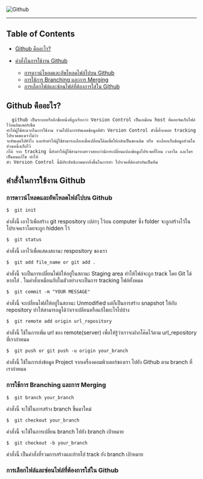 ﻿![Github](https://i.ytimg.com/vi/ptK9-CNms98/maxresdefault.jpg)

---

## Table of Contents

- [Github คืออะไร?](#github-คืออะไร?)

- [คำสั่งในการใช้งาน Github](#คำสั่งในการใช้งาน-github)
  - [การดาวน์โหลดและอัพโหลดไฟล์ไปบน Github](#การดาวน์โหลดและอัพโหลดไฟล์ไปบน-github)
  - [การใช้การ Branching และการ Merging](#การใช้การ-branching=และการ-merging)
  - [การเลือกไฟล์และซ่อนไฟล์ที่ต้องการใส่ใน Github](#การเลือกไฟล์และซ่อนไฟล์ที่ต้องการใส่ใน-github)

## Github คืออะไร?
```
  github เป็นระบบหรืออีกชื่อหนึ่งที่ถูกเรียกว่า Version Control เป็นเหมือน host ที่คอยจัดเก็บไฟล์ไว้บนอินเตอร์เน็ต
ทำให้ผู้ใช้สะดวกในการใช้งาน รวมไปถึงการอัพเดตข้อมูลทีตัว Version Control ตัวนี้ที่จะคอย tracking โปรเจคของเราไม่ว่า
จะอัพเดตไปยัง่ไง และยังทำให้ผู้ใช้สามารถเลือกเพื่อเปลี่ยนโค๊ดเพื่อให้กลับเป็นของเดิม หรือ จะเลือกเก็บข้อมูลส่วนใดส่วนหนึ่งเก็บไว้
กได้ จาก tracking นี้ยังทำให้ผู้ใช้สามารถตรวจสอบว่ามีการเปลี่ยนแปลงข้อมูลโปรเจคที่ไหน เวลาใด และใครเป็นคนแก้ไข ทำให้
ตัว Version Control นี้มีประสิทธิภาพมากยิ่งขึ้นในการทำ โปรเจคที่ต้องทำกันเป็นทีม

```
## คำสั่งในการใช้งาน Github

### การดาวน์โหลดและอัพโหลดไฟล์ไปบน Github

```
$  git init
```

คำสั่งนี้ เอาไว้เพือสร้าง git respository เปล่าๆ ไว้บน computer ซึ่ง folder จะถูกสร้างไว้ในโปรเจคเราโดยจะถูก hidden ไว้

```
$  git status
```

คำสั่งนี้ เอาไว้เพื่อแสดงสถานะ respository ของเรา

```
$  git add file_name or git add .
```

คำสั่งนี้ จะเป็นการเปลี่ยนไฟล์ให้อยู่ในสถานะ Staging area ทำให้ไฟล์จะถูก track โดย Git ได้ หากใส่ . ในคำสั่งเหมือนกับในตัวอย่างจะเป็นการ tracking ไฟล์ทั้งหมด

```
$  git commit -m "YOUR MESSAGE"
```

คำสั่งนี้ จะเปลี่ยนไฟล์ให้อยู่ในสถานะ Unmodified แต่ก็เป็นการสร้าง snapshot ให้กับ repository ทำให้สามารถดูได้ว่าเราเปลียนหรือแก้ไขอะไรไปบ้าง

```
$  git remote add origin url_repository
```

คำสั่งนี้ ใช้ในการเพิ่ม url ของ remote(server) เพื่อให้รู้ว่าเราจะฝากโค๊ดไว้ตาม url_repository ที่เรากำหนด

```
$  git push or git push -u origin your_branch
```

คำสั่งนี้ ใช้ในการส่งข้อมูล Project จากเครื่องคอมพิวเตอร์ของเรา ไปยัง Github ตาม branch ที่เรากำหนด


### การใช้การ Branching และการ Merging

```
$  git branch your_branch
```

คำสั่งนี้ จะใช้ในการสร้าง branch ขึ้นมาใหม่

```
$  git checkout your_branch
```
คำสั่งนี้ จะใช้ในการเปลี่ยน branch ไปยัง branch เป้าหมาย

```
$  git checkout -b your_branch
```

คำสั่งนี้ เป็นคำสั่งที่รวมการสร้างและย้ายไป track ยัง branch เป้าหมาย

### การเลือกไฟล์และซ่อนไฟล์ที่ต้องการใส่ใน Github
